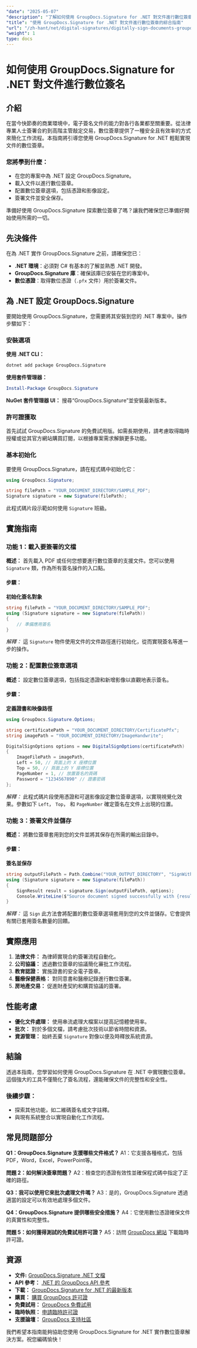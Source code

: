 ```yaml
---
"date": "2025-05-07"
"description": "了解如何使用 GroupDocs.Signature for .NET 對文件進行數位簽章。使用安全且有效率的數位簽章簡化您的工作流程。"
"title": "使用 GroupDocs.Signature for .NET 對文件進行數位簽章的綜合指南"
"url": "/zh-hant/net/digital-signatures/digitally-sign-documents-groupdocs-signature-net/"
"weight": 1
type: docs
---
```

# 如何使用 GroupDocs.Signature for .NET 對文件進行數位簽名

## 介紹

在當今快節奏的商業環境中，電子簽名文件的能力對各行各業都至關重要。從法律專業人士簽署合約到高階主管敲定交易，數位簽章提供了一種安全且有效率的方式來簡化工作流程。本指南將引導您使用 GroupDocs.Signature for .NET 輕鬆實現文件的數位簽章。

### 您將學到什麼：
- 在您的專案中為 .NET 設定 GroupDocs.Signature。
- 載入文件以進行數位簽章。
- 配置數位簽章選項，包括憑證和影像設定。
- 簽署文件並安全保存。

準備好使用 GroupDocs.Signature 探索數位簽章了嗎？讓我們確保您已準備好開始使用所需的一切。

## 先決條件

在為 .NET 實作 GroupDocs.Signature 之前，請確保您已：
- **.NET 環境**：必須對 C# 有基本的了解並熟悉 .NET 開發。
- **GroupDocs.Signature 庫**：確保該庫已安裝在您的專案中。
- **數位憑證**：取得數位憑證（`.pfx` 文件）用於簽署文件。

## 為 .NET 設定 GroupDocs.Signature

要開始使用 GroupDocs.Signature，您需要將其安裝到您的 .NET 專案中。操作步驟如下：

### 安裝選項
**使用 .NET CLI：**
```bash
dotnet add package GroupDocs.Signature
```

**使用套件管理器：**
```powershell
Install-Package GroupDocs.Signature
```

**NuGet 套件管理器 UI：** 
搜尋“GroupDocs.Signature”並安裝最新版本。

### 許可證獲取

首先試試 GroupDocs.Signature 的免費試用版。如需長期使用，請考慮取得臨時授權或從其官方網站購買訂閱，以根據專案需求解鎖更多功能。

### 基本初始化

要使用 GroupDocs.Signature，請在程式碼中初始化它：

```csharp
using GroupDocs.Signature;

string filePath = "YOUR_DOCUMENT_DIRECTORY/SAMPLE_PDF";
Signature signature = new Signature(filePath);
```

此程式碼片段示範如何使用 `Signature` 班級。

## 實施指南

### 功能 1：載入要簽署的文檔

**概述：** 首先載入 PDF 或任何您想要進行數位簽章的支援文件。您可以使用 `Signature` 類，作為所有簽名操作的入口點。

#### 步驟：

**初始化簽名對象**

```csharp
string filePath = "YOUR_DOCUMENT_DIRECTORY/SAMPLE_PDF";
using (Signature signature = new Signature(filePath))
{
    // 準備應用簽名
}
```
*解釋：* 這 `Signature` 物件使用文件的文件路徑進行初始化，從而實現簽名等進一步的操作。

### 功能 2：配置數位簽章選項

**概述：** 設定數位簽章選項，包括指定憑證和新增影像以直觀地表示簽名。

#### 步驟：

**定義證書和映像路徑**

```csharp
using GroupDocs.Signature.Options;

string certificatePath = "YOUR_DOCUMENT_DIRECTORY/CertificatePfx";
string imagePath = "YOUR_DOCUMENT_DIRECTORY/ImageHandwrite";

DigitalSignOptions options = new DigitalSignOptions(certificatePath)
{
    ImageFilePath = imagePath,
    Left = 50, // 頁面上的 X 座標位置
    Top = 50, // 頁面上的 Y 座標位置
    PageNumber = 1, // 放置簽名的頁碼
    Password = "1234567890" // 證書密碼
};
```
*解釋：* 此程式碼片段使用憑證和可選影像設定數位簽章選項，以實現視覺化效果。參數如下 `Left`， `Top`， 和 `PageNumber` 確定簽名在文件上出現的位置。

### 功能 3：簽署文件並儲存

**概述：** 將數位簽章套用到您的文件並將其保存在所需的輸出目錄中。

#### 步驟：

**簽名並保存**

```csharp
string outputFilePath = Path.Combine("YOUR_OUTPUT_DIRECTORY", "SignWithDigital", fileName);
using (Signature signature = new Signature(filePath))
{
    SignResult result = signature.Sign(outputFilePath, options);
    Console.WriteLine($"Source document signed successfully with {result.Succeeded.Count} signature(s).");
}
```
*解釋：* 這 `Sign` 此方法會將配置的數位簽章選項套用到您的文件並儲存。它會提供有關已套用簽名數量的回饋。

## 實際應用

1. **法律文件：** 為律師實現合約簽署流程自動化。
2. **公司協議：** 透過數位簽章的協議簡化審批工作流程。
3. **教育認證：** 實施證書的安全電子簽章。
4. **醫療保健表格：** 對同意書和醫療記錄進行數位簽署。
5. **房地產交易：** 促進財產契約和購買協議的簽署。

## 性能考慮

- **優化文件處理：** 使用串流處理大檔案以提高記憶體使用率。
- **批次：** 對於多個文檔，請考慮批次技術以節省時間和資源。
- **資源管理：** 始終丟棄 `Signature` 對像以便及時釋放系統資源。

## 結論

透過本指南，您學習如何使用 GroupDocs.Signature 在 .NET 中實現數位簽章。這個強大的工具不僅簡化了簽名流程，還能確保文件的完整性和安全性。

### 後續步驟：
- 探索其他功能，如二維碼簽名或文字註釋。
- 與現有系統整合以實現自動化工作流程。

## 常見問題部分

**Q1：GroupDocs.Signature 支援哪些文件格式？**
A1：它支援各種格式，包括PDF，Word，Excel，PowerPoint等。

**問題 2：如何解決簽章問題？**
A2：檢查您的憑證有效性並確保程式碼中指定了正確的路徑。

**Q3：我可以使用它來批次處理文件嗎？**
A3：是的，GroupDocs.Signature 透過適當的設定可以有效地處理多個文件。

**Q4：GroupDocs.Signature 提供哪些安全措施？**
A4：它使用數位憑證確保文件的真實性和完整性。

**問題 5：如何獲得測試的免費試用許可證？**
A5：訪問 [GroupDocs 網站](https://releases.groupdocs.com/signature/net/) 下載臨時許可證。

## 資源

- **文件:** [GroupDocs.Signature .NET 文檔](https://docs.groupdocs.com/signature/net/)
- **API 參考：** [.NET 的 GroupDocs API 參考](https://reference.groupdocs.com/signature/net/)
- **下載：** [GroupDocs.Signature for .NET 的最新版本](https://releases.groupdocs.com/signature/net/)
- **購買：** [購買 GroupDocs 許可證](https://purchase.groupdocs.com/buy)
- **免費試用：** [GroupDocs 免費試用](https://releases.groupdocs.com/signature/net/)
- **臨時執照：** [申請臨時許可證](https://purchase.groupdocs.com/temporary-license/)
- **支援論壇：** [GroupDocs 支持社區](https://forum.groupdocs.com/c/signature/)

我們希望本指南能夠協助您使用 GroupDocs.Signature for .NET 實作數位簽章解決方案。祝您編碼愉快！